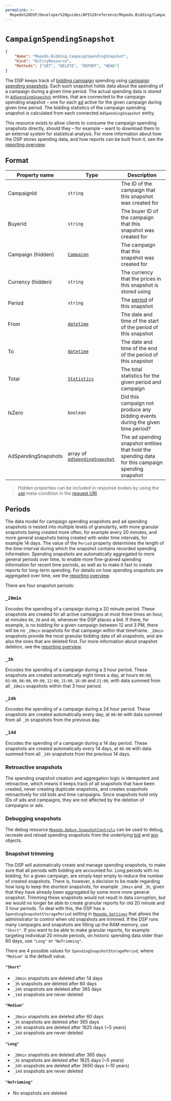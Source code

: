 ```yaml
---
permalink: >-
  Mopedo%20DSP/Developer%20guides/API%20reference/Mopedo.Bidding/CampaignSpendingSnapshot/
---
```


# `CampaignSpendingSnapshot`

```json
{
    "Name": "Mopedo.Bidding.CampaignSpendingSnapshot",
    "Kind": "EntityResource",
    "Methods": ["GET", "DELETE", "REPORT", "HEAD"]
}
```

The DSP keeps track of [bidding campaign](../../Mopedo.Bidding/Campaign) spending using [campaign spending snapshots](../CampaignSpendingSnapshot). Each such snapshot holds data about the spending of a campaign during a given time period. The actual spending data is stored in [`AdSpendingSnapshot`](../AdSpendingSnapshot) entities, that are connected to the campaign spending snapshot – one for each [ad](../Ad) active for the given campaign during given time period. The bidding statistics of the campaign spending snapshot is calculated from each connected `AdSpendingSnapshot` entity.

This resource exists to allow clients to consume the campaign spending snapshots directly, should they – for example – want to download them to an external system for statistical analysis. For more information about how the DSP stores spending data, and how reports can be built from it, see the [reporting overview](../../Mopedo.Reporting/Reporting%20overview).

## Format

Property name       | Type                                                   | Description
------------------- | ------------------------------------------------------ | -------------------------------------------------------------------------------------------------
CampaignId          | `string`                                               | The ID of the campaign that this snapshot was created for
BuyerId             | `string`                                               | The buyer ID of the campaign that this snapshot was created for
Campaign (hidden)   | [`Campaign`](../../Mopedo.Bidding/Campaign)            | The campaign that this snapshot was created for
Currency (hidden)   | `string`                                               | The currency that the prices in this snapshot is stored using
Period              | `string`                                               | The [period](#periods) of this snapshot
From                | [`datetime`](../../Datetime)                           | The date and time of the start of the period of this snapshot
To                  | [`datetime`](../../Datetime)                           | The date and time of the end of the period of this snapshot
Total               | [`Statistics`](,,/Statistics)                          | The total statistics for the given period and campaign
IsZero              | `boolean`                                              | Did this campaign not produce any bidding events during the given time period?
AdSpendingSnapshots | array of [`AdSpendingSnapshot`](../AdSpendingSnapshot) | The ad spending snapshot entities that hold the spending data for this campaign spending snapshot

> Hidden properties can be included in response bodies by using the [`add`](../../../../../RESTar/Consuming%20a%20RESTar%20API/URI/Meta-conditions#add) meta-condition in the [request URI](../../../../../RESTar/Consuming%20a%20RESTar%20API/URI).

## Periods

The data model for campaign spending snapshots and ad spending snapshots is nested into multiple levels of granularity, with more granular snapshots being created more often, for example every 20 minutes, and more general snapshots being created with wider time intervals, for example 14 days. The value of the `Period` property determines the length of the time interval during which the snapshot contains recorded spending information. Spending snapshots are automatically aggregated to more general periods over time, to enable more fine-grained spending information for recent time periods, as well as to make it fast to create reports for long-term spending. For details on how spending snapshots are aggregated over time, see the [reporting overview](../../Mopedo.Reporting/Reporting%20overview).

There are four snapshot periods:

### `_20min`

Encodes the spending of a campaign during a 20 minute period. These snapshots are created for all active campaigns at most three times an hour, at minutes `00`, `20` and `40`, whenever the DSP places a bid. If there, for example, is no bidding for a given campaign between 12 and 3 PM, there will be no `_20min` snapshots for that campaign within that timeframe. `_20min` snapshots provide the most granular bidding data of all snapshots, and are also the ones that are deleted first. For more information about snapshot deletion, see the [reporting overview](../../Mopedo.Reporting/Reporting%20overview).

### `_3h`

Encodes the spending of a campaign during a 3 hour period. These snapshots are created automatically eight times a day, at hours `00:00`, `03:00`, `06:00`, `09:00`, `12:00`, `15:00`, `18:00` and `21:00`, with data summed from all `_20min` snapshots within that 3 hour period.

### `_24h`

Encodes the spending of a campaign during a 24 hour period. These snapshots are created automatically every day, at `00:00` with data summed from all `_3h` snapshots from the previous day.

### `_14d`

Encodes the spending of a campaign during a 14 day period. These snapshots are created automatically every 14 days, at `00:00` with data summed from all `_24h` snapshots from the previous 14 days.

### Retroactive snapshots

The spending snapshot creation and aggregation logic is idempotent and retroactive, which means it keeps track of all snapshots that have been created, never creating duplicate snapshots, and creates snapshots retroactively for old bids and time campaigns. Since snapshots hold only IDs of ads and campaigns, they are not affected by the deletion of campaigns or ads.

### Debugging snapshots

The debug resource [`Mopedo.Debug.SnapshotControls`](../../Mopedo.Debug/SnapshotControls) can be used to debug, recreate and reload spending snapshots from the underlying [bid](../../Mopedo.Database/Bid) and [win](../../Mopedo.Database.Win) objects.

### Snapshot trimming

The DSP will automatically create and manage spending snapshots, to make sure that all periods with bidding are accounted for. Long periods with no bidding, for a given campaign, are simply kept empty to reduce the number of created snapshots. There is, however, a decision to be made regarding how long to keep the shortest snapshots, for example `_20min` and `_3h`, given that they have already been aggregated by some more more general snapshot. Trimming these snapshots would not result in data corruption, but we would no longer be able to create granular reports for old 20 minute and 3 hour periods. To deal with this, the DSP has a `SpendingSnapshotStoragePeriod` setting in [`Mopedo.Settings`](../../Settings) that allows the administrator to control when old snapshots are trimmed. If the DSP runs many campaigns and snapshots are filling up the RAM memory, use `"Short"`. If you want to be able to make granular reports, for example targeting individual 20 minute periods, on historic spending data older than 60 days, use `"Long"` or `"NoTrimming"`.

There are 4 possible values for `SpendingSnapshotStoragePeriod`, where `"Medium"` is the default value.

#### `"Short"`

- `_20min` snapshots are deleted after 14 days
- `_3h` snapshots are deleted after 60 days
- `_24h` snapshots are deleted after 365 days
- `_14d` snapshots are never deleted

#### `"Medium"`

- `_20min` snapshots are deleted after 60 days
- `_3h` snapshots are deleted after 365 days
- `_24h` snapshots are deleted after 1825 days (~5 years)
- `_14d` snapshots are never deleted

#### `"Long"`

- `_20min` snapshots are deleted after 365 days
- `_3h` snapshots are deleted after 1825 days (~5 years)
- `_24h` snapshots are deleted after 3650 days (~10 years)
- `_14d` snapshots are never deleted

#### `"NoTrimming"`

- No snapshots are deleted
